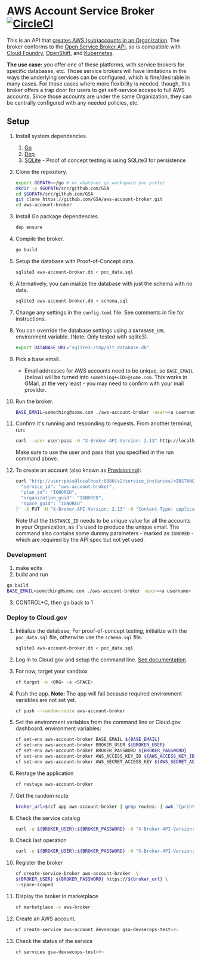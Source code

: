# AWS Account Service Broker [![CircleCI](https://circleci.com/gh/GSA/aws-account-broker.svg?style=shield)](https://circleci.com/gh/GSA/aws-account-broker)


This is an API that [creates AWS (sub)accounts in an Organization](https://docs.aws.amazon.com/organizations/latest/userguide/orgs_manage_accounts_create.html). The broker conforms to the [Open Service Broker API](https://www.openservicebrokerapi.org/), so is compatible with [Cloud Foundry](https://cloudfoundry.org/), [OpenShift](https://www.openshift.org/), and [Kubernetes](http://kubernetes.io/).

**The use case:** you offer one of these platforms, with service brokers for specific databases, etc. Those service brokers will have limitations in the ways the underlying services can be configured, which is fine/desirable in many cases. For those cases where more flexibility is needed, though, this broker offers a trap door for users to get self-service access to full AWS accounts. Since those accounts are under the same Organization, they can be centrally configured with any needed policies, etc.

## Setup

1. Install system dependencies.
    1. [Go](https://golang.org/)
    1. [Dep](https://golang.github.io/dep/docs/installation.html)
    1. [SQLite](https://www.sqlite.orga) - Proof of concept testing is using SQLite3 for persistence

1. Clone the repository.

    ```sh
    export GOPATH=~/go # or whatever go workspace you prefer
    mkdir -p $GOPATH/src/github.com/GSA
    cd $GOPATH/src/github.com/GSA
    git clone https://github.com/GSA/aws-account-broker.git
    cd aws-account-broker
    ```

1. Install Go package dependencies.

    ```sh
    dep ensure
    ```

1. Compile the broker.

    ```sh
    go build
    ```

1. Setup the database with Proof-of-Concept data.

    ```sh
    sqlite3 aws-account-broker.db < poc_data.sql  
    ```

1. Alternatively, you can inialize the database with just the schema with no data.

    ```sh
    sqlite3 aws-account-broker.db < schema.sql
    ```

1. Change any settings in the `config.toml` file.  See comments in file for
instructions.

2. You can override the database settings using a `DATABASE_URL` environment variable.
(Note: Only tested with sqlite3).

    ```sh
    export DATABASE_URL="sqlite3:/tmp/alt_database.db"
    ```

1. Pick a base email.
    * Email addresses for AWS accounts need to be unique, so `BASE_EMAIL` (below) will be turned into `something+<ID>@some.com`. This works in GMail, at the very least - you may need to confirm with your mail provider.
1. Run the broker.

    ```sh
    BASE_EMAIL=something@some.com ./aws-account-broker -user=<a username> -pass=<a password>
    ```

1. Confirm it's running and responding to requests. From another terminal, run:

    ```sh
    curl --user user:pass -H "X-Broker-API-Version: 2.13" http://localhost:8080/v2/catalog
    ```

    Make sure to use the user and pass that you specified in the run command above.

1. To create an account (also known as [Provisioning](https://github.com/openservicebrokerapi/servicebroker/blob/v2.13/spec.md#provisioning)):

    ```sh
    curl "http://user:pass@localhost:8080/v2/service_instances/<INSTANCE_ID>?accepts_incomplete=true" -d '{
      "service_id": "aws-account-broker",
      "plan_id": "IGNORED",
      "organization_guid": "IGNORED",
      "space_guid": "IGNORED"
    }' -X PUT -H "X-Broker-API-Version: 2.13" -H "Content-Type: application/json"
    ```

    Note that the `INSTANCE_ID` needs to be unique value for all the accounts in your Organization, as it's used to produce the unique email. The command also contains some dummy parameters - marked as `IGNORED` - which are required by the API spec but not yet used.

### Development

1. make edits
2. build and run

  ```sh
  go build
  BASE_EMAIL=something@some.com ./aws-account-broker -user=<a username> -pass=<a password>
  ```

3. CONTROL+C, then go back to 1

### Deploy to Cloud.gov

1. Initialize the database; For proof-of-concept testing, initialize with the
`poc_data.sql` file, otherwise use the `schema.sql` file.

    ```sh
    sqlite3 aws-account-broker.db < poc_data.sql
    ```

1. Log in to Cloud.gov and setup the command line.  [See documentation](https://cloud.gov/docs/getting-started/setup/#set-up-the-command-line)
1. For now, target your sandbox

    ```sh
    cf target -o <ORG> -s <SPACE>
    ```

1. Push the app. **Note:** The app will fail because required environment
variables are not set yet.

    ```sh
    cf push --random-route aws-account-broker
    ```

1. Set the environment variables from the command line or Cloud.gov dashboard.
environment variables:

    ```sh
    cf set-env aws-account-broker BASE_EMAIL ${BASE_EMAIL}
    cf set-env aws-account-broker BROKER_USER ${BROKER_USER}
    cf set-env aws-account-broker BROKER_PASSWORD ${BROKER_PASSWORD}
    cf set-env aws-account-broker AWS_ACCESS_KEY_ID ${AWS_ACCESS_KEY_ID}
    cf set-env aws-account-broker AWS_SECRET_ACCESS_KEY ${AWS_SECRET_ACCESS_KEY}
    ```

1. Restage the application

    ```sh
    cf restage aws-account-broker
    ```

1. Get the random route

    ```sh
    broker_url=$(cf app aws-account-broker | grep routes: | awk '{print $2}')
    ```

1. Check the service catalog

    ```sh
    curl -u ${BROKER_USER}:${BROKER_PASSWORD} -H "X-Broker-API-Version: 2.13" https://${broker_url}/v2/catalog
    ```

1. Check last operation

    ```sh
    curl -u ${BROKER_USER}:${BROKER_PASSWORD} -H "X-Broker-API-Version: 2.13" https://${broker_url}/v2/service_instances/gsa-devsecops-test4/last_operation
    ```

1. Register the broker

    ```sh
    cf create-service-broker aws-account-broker  \
    ${BROKER_USER} ${BROKER_PASSWORD} https://${broker_url} \
    --space-scoped
    ```

1. Display the broker in marketplace

    ```sh
    cf marketplace -s aws-broker
    ```

1. Create an AWS account.

    ```sh
    cf create-service aws-account devsecops gsa-devsecops-test<#>
    ```

1. Check the status of the service

    ```sh
    cf services gsa-devsecops-test<#>
    ```

    
